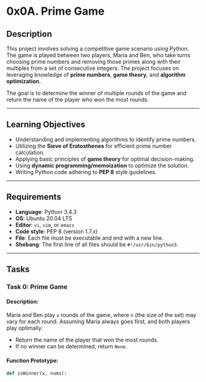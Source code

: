 # 0x0A. Prime Game

## Description
This project involves solving a competitive game scenario using Python. The game is played between two players, Maria and Ben, who take turns choosing prime numbers and removing those primes along with their multiples from a set of consecutive integers. The project focuses on leveraging knowledge of **prime numbers**, **game theory**, and **algorithm optimization**.

The goal is to determine the winner of multiple rounds of the game and return the name of the player who won the most rounds.

---

## Learning Objectives
- Understanding and implementing algorithms to identify prime numbers.
- Utilizing the **Sieve of Eratosthenes** for efficient prime number calculation.
- Applying basic principles of **game theory** for optimal decision-making.
- Using **dynamic programming/memoization** to optimize the solution.
- Writing Python code adhering to **PEP 8** style guidelines.

---

## Requirements
- **Language**: Python 3.4.3
- **OS**: Ubuntu 20.04 LTS
- **Editor**: `vi`, `vim`, or `emacs`
- **Code style**: PEP 8 (version 1.7.x)
- **File**: Each file must be executable and end with a new line.
- **Shebang**: The first line of all files should be `#!/usr/bin/python3`.

---

## Tasks

### Task 0: Prime Game
#### Description:
Maria and Ben play `x` rounds of the game, where `n` (the size of the set) may vary for each round. Assuming Maria always goes first, and both players play optimally:
- Return the name of the player that won the most rounds.
- If no winner can be determined, return `None`.

#### Function Prototype:
```python
def isWinner(x, nums):

